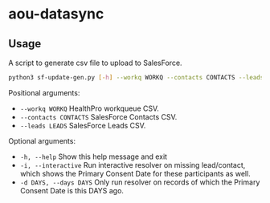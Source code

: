 # aou-datasync
## Usage

A script to generate csv file to upload to SalesForce.

```bash
python3 sf-update-gen.py [-h] --workq WORKQ --contacts CONTACTS --leads LEADS [-i] [-d DAYS]
```

Positional arguments:

- `--workq WORKQ`   HealthPro workqueue CSV.
- `--contacts CONTACTS`   SalesForce Contacts CSV.
- `--leads LEADS`   SalesForce Leads CSV.

Optional arguments:

- `-h, --help`    Show this help message and exit
- `-i, --interactive`   Run interactive resolver on missing lead/contact, which shows the Primary Consent Date for these participants as well.
- `-d DAYS, --days DAYS`    Only run resolver on records of which the Primary Consent Date is this DAYS ago.
